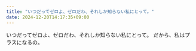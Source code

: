 ```yaml
---
title: "いつだってゼロよ、ゼロだわ、それしか知らない私にとって。"
date: 2024-12-20T14:17:35+09:00
---
```

いつだってゼロよ、ゼロだわ、それしか知らない私にとって。
だから、私はプラスになるの。
